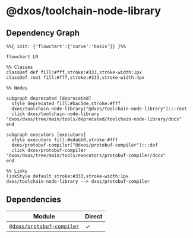 # @dxos/toolchain-node-library



## Dependency Graph

```mermaid
%%{ init: {'flowchart':{'curve':'basis'}} }%%

flowchart LR

%% Classes
classDef def fill:#fff,stroke:#333,stroke-width:1px
classDef root fill:#fff,stroke:#333,stroke-width:4px

%% Nodes

subgraph deprecated [deprecated]
  style deprecated fill:#bac5de,stroke:#fff
  dxos/toolchain-node-library("@dxos/toolchain-node-library"):::root
  click dxos/toolchain-node-library "dxos/dxos/tree/main/tools/deprecated/toolchain-node-library/docs"
end

subgraph executors [executors]
  style executors fill:#edabb0,stroke:#fff
  dxos/protobuf-compiler("@dxos/protobuf-compiler"):::def
  click dxos/protobuf-compiler "dxos/dxos/tree/main/tools/executors/protobuf-compiler/docs"
end

%% Links
linkStyle default stroke:#333,stroke-width:1px
dxos/toolchain-node-library --> dxos/protobuf-compiler
```

## Dependencies

| Module | Direct |
|---|---|
| [`@dxos/protobuf-compiler`](../../../executors/protobuf-compiler/docs/README.md) | &check; |
